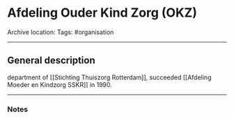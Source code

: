 # Afdeling Ouder Kind Zorg (OKZ)
Archive location:
Tags: #organisation 

---
## General description

department of [[Stichting Thuiszorg Rotterdam]], succeeded [[Afdeling Moeder en Kindzorg SSKR]] in 1990.

---
### Notes